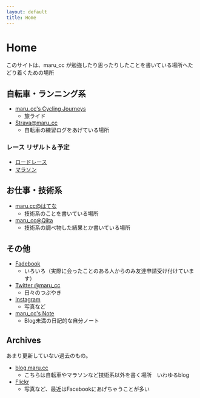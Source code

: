 ```yaml
---
layout: default
title: Home
---
```


# Home

このサイトは、maru_cc が勉強したり思ったりしたことを書いている場所へたどり着くための場所

## 自転車・ランニング系

- [maru_cc's Cycling Journeys](https://marucc.goat.me/)
	- 旅ライド 
- [Strava@maru_cc](http://www.strava.com/athletes/maru_cc)
    - 自転車の練習ログをあげている場所

### レース リザルト＆予定

- [ロードレース](/sports/results_bike)
- [マラソン](/sports/results_run)

## お仕事・技術系

- [maru.cc@はてな](http://marucc.hatenablog.com/)
    - 技術系のことを書いている場所
- [maru_cc@Qiita](http://qiita.com/maru_cc)
    - 技術系の調べ物した結果とか書いている場所

## その他

- [Fadebook](https://www.facebook.com/tomoyuki.maruta)
	- いろいろ（実際に会ったことのある人からのみ友達申請受け付けています）
- [Twitter @maru_cc](http://twitter.com/maru_cc)
    - 日々のつぶやき
- [Instagram](http://instagram.com/maru_cc)
    - 写真など
- [maru_cc's Note](https://note.mu/maru_cc)
	- Blog未満の日記的な自分ノート
 

## Archives

あまり更新していない過去のもの。

- [blog.maru.cc](http://blog.maru.cc/)
    - こちらは自転車やマラソンなど技術系以外を書く場所　いわゆるblog
- [Flickr](http://www.flickr.com/photos/maru_cc)
    - 写真など、最近はFacebookにあげちゃうことが多い

